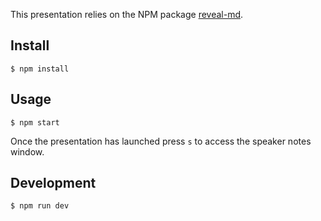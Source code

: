 This presentation relies on the NPM package
[reveal-md](https://www.npmjs.com/package/reveal-md).

## Install

```
$ npm install
```

## Usage

```
$ npm start
```

Once the presentation has launched press `s` to access the speaker notes window.

## Development

```
$ npm run dev
```
